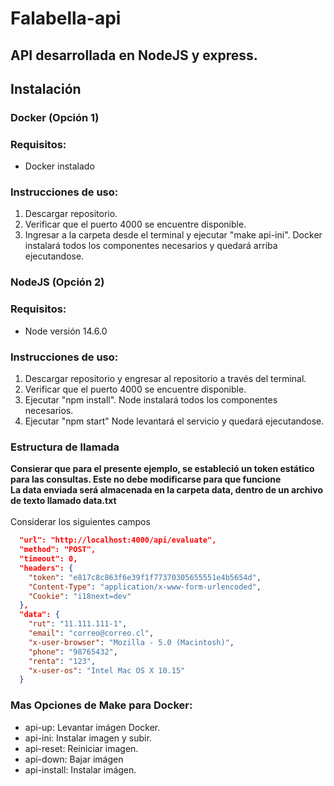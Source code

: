 # Falabella-api
## API desarrollada en NodeJS y express. 

## Instalación

### Docker (Opción 1)

### Requisitos:

- Docker instalado

### Instrucciones de uso:

1. Descargar repositorio. <br/>
2. Verificar que el puerto 4000 se encuentre disponible. <br/>
3. Ingresar a la carpeta desde el terminal y ejecutar "make api-ini". Docker instalará todos los componentes necesarios y quedará arriba ejecutandose.<br/>

### NodeJS (Opción 2)

### Requisitos:

- Node versión 14.6.0

### Instrucciones de uso:

1. Descargar repositorio y engresar al repositorio a través del terminal. <br/>
2. Verificar que el puerto 4000 se encuentre disponible. <br/>
3. Ejecutar "npm install". Node instalará todos los componentes necesarios.<br/>
4. Ejecutar "npm start" Node levantará el servicio y quedará ejecutandose.<br/>



### Estructura de llamada
 **Consierar que para el presente ejemplo, se estableció un token estático para las consultas. Este no debe modificarse para que funcione** <br/>
 **La data enviada será almacenada en la carpeta data, dentro de un archivo de texto llamado data.txt** <br/>
<br />
Considerar los siguientes campos
```json
  "url": "http://localhost:4000/api/evaluate",
  "method": "POST",
  "timeout": 0,
  "headers": {
    "token": "e817c8c863f6e39f1f77370305655551e4b5654d",
    "Content-Type": "application/x-www-form-urlencoded",
    "Cookie": "i18next=dev"
  },
  "data": {
    "rut": "11.111.111-1",
    "email": "correo@correo.cl",
    "x-user-browser": "Mozilla - 5.0 (Macintosh)",
    "phone": "98765432",
    "renta": "123",
    "x-user-os": "Intel Mac OS X 10.15"
  }
```




### Mas Opciones de Make para Docker:
- api-up: Levantar imágen Docker.
- api-ini: Instalar imagen y subir.
- api-reset: Reiniciar imagen.
- api-down: Bajar imágen
- api-install: Instalar imágen.

